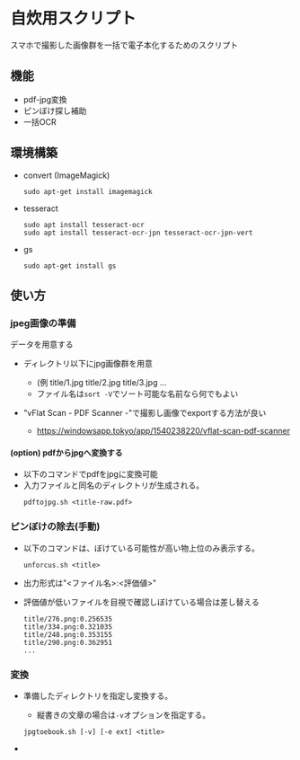 # 自炊用スクリプト

スマホで撮影した画像群を一括で電子本化するためのスクリプト

## 機能

 - pdf-jpg変換
 - ピンぼけ探し補助
 - 一括OCR

## 環境構築

 - convert (ImageMagick)
   ```
   sudo apt-get install imagemagick
   ```
 
 - tesseract
   ```
   sudo apt install tesseract-ocr
   sudo apt install tesseract-ocr-jpn tesseract-ocr-jpn-vert
   ```

 - gs
   ```
   sudo apt-get install gs
   ```

## 使い方

### jpeg画像の準備

データを用意する
 - ディレクトリ以下にjpg画像群を用意
   - (例 title/1.jpg title/2.jpg title/3.jpg ...
   - ファイル名は`sort -V`でソート可能な名前なら何でもよい

 - "vFlat Scan - PDF Scanner -"で撮影し画像でexportする方法が良い
   - https://windowsapp.tokyo/app/1540238220/vflat-scan-pdf-scanner

#### (option) pdfからjpgへ変換する
 - 以下のコマンドでpdfをjpgに変換可能
 - 入力ファイルと同名のディレクトリが生成される。
   ```
   pdftojpg.sh <title-raw.pdf>
   ```

### ピンぼけの除去(手動)

 - 以下のコマンドは、ぼけている可能性が高い物上位のみ表示する。
    ```
    unforcus.sh <title>
    ```

 - 出力形式は"<ファイル名>:<評価値>"
 - 評価値が低いファイルを目視で確認しぼけている場合は差し替える
    ```
    title/276.png:0.256535
    title/334.png:0.321035
    title/248.png:0.353155
    title/290.png:0.362951
    ...
    ```

### 変換

 - 準備したディレクトリを指定し変換する。
    - 縦書きの文章の場合は`-v`オプションを指定する。
    ```
    jpgtoebook.sh [-v] [-e ext] <title>
    ```

 - <title>.pdfが生成される
